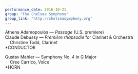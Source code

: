 ```yaml
---
performance_date: 2016-10-21
group: "The Chelsea Symphony"
group_link: "http://chelseasymphony.org"
---
```

Athena Adamopoulos — _Passage_ (U.S. premiere)<br/>
Claude Debussy — _Première rhapsodie_ for Clarinet & Orchestra<br/>
&nbsp;&nbsp;&nbsp;&nbsp;Christine Todd, Clarinet<br/>
*CONDUCTOR<br/>

Gustav Mahler — Symphony No. 4 in G Major<br/>
&nbsp;&nbsp;&nbsp;&nbsp;Cree Carrico, Voice<br/>
*HORN
